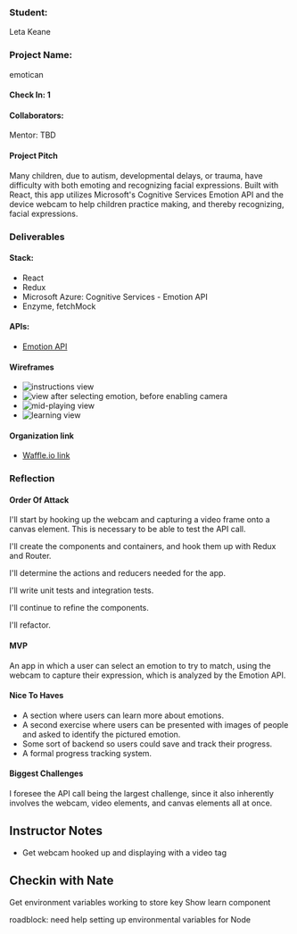 ### Student:
Leta Keane

### Project Name:
emotican

#### Check In: 1  

#### Collaborators:  
Mentor: TBD

#### Project Pitch  
Many children, due to autism, developmental delays, or trauma, have difficulty with both emoting and recognizing facial expressions. Built with React, this app utilizes Microsoft's Cognitive Services Emotion API and the device webcam to help children practice making, and thereby recognizing, facial expressions.

### Deliverables  

#### Stack:
 - React
 - Redux
 - Microsoft Azure: Cognitive Services - Emotion API
 - Enzyme, fetchMock

#### APIs:  
 - [Emotion API](https://westus.dev.cognitive.microsoft.com/docs/services/5639d931ca73072154c1ce89/operations/563b31ea778daf121cc3a5fa)

#### Wireframes  
 - ![instructions view](http://imgur.com/IpLsXzc)
 - ![view after selecting emotion, before enabling camera](http://imgur.com/JI8no14)
 - ![mid-playing view](http://imgur.com/kXKRfGa)
 - ![learning view](http://imgur.com/bTtVJBA)

#### Organization link
 - [Waffle.io link](https://waffle.io/letakeane/emotican)


### Reflection  

#### Order Of Attack  
I'll start by hooking up the webcam and capturing a video frame onto a canvas element. This is necessary to be able to test the API call.

I'll create the components and containers, and hook them up with Redux and Router.

I'll determine the actions and reducers needed for the app.

I'll write unit tests and integration tests.

I'll continue to refine the components.

I'll refactor.

#### MVP
An app in which a user can select an emotion to try to match, using the webcam to capture their expression, which is analyzed by the Emotion API.

#### Nice To Haves   
 - A section where users can learn more about emotions.
 - A second exercise where users can be presented with images of people and asked to identify the pictured emotion.
 - Some sort of backend so users could save and track their progress.
 - A formal progress tracking system.

#### Biggest Challenges  
I foresee the API call being the largest challenge, since it also inherently involves the webcam, video elements, and canvas elements all at once.

## Instructor Notes

- Get webcam hooked up and displaying with a video tag

## Checkin with Nate

Get environment variables working to store key 
Show learn component

roadblock: need help setting up environmental variables for Node
